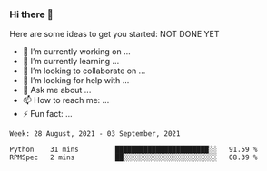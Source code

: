 ### Hi there 👋


Here are some ideas to get you started:
NOT DONE YET
- 🔭 I’m currently working on ...
- 🌱 I’m currently learning ...
- 👯 I’m looking to collaborate on ...
- 🤔 I’m looking for help with ...
- 💬 Ask me about ...
- 📫 How to reach me: ...
- ⚡ Fun fact: ...

<!--START_SECTION:waka-->
```text
Week: 28 August, 2021 - 03 September, 2021

Python    31 mins         ███████████████████████░░   91.59 % 
RPMSpec   2 mins          ██░░░░░░░░░░░░░░░░░░░░░░░   08.39 % 
```
<!--END_SECTION:waka-->
